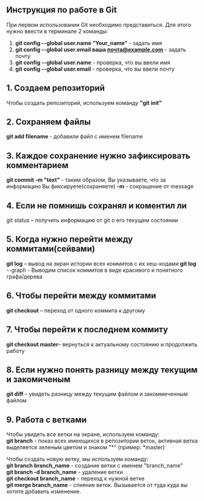 ## Инструкция по работе в Git

При первом использовании Git необходимо представиться. Для этого нужно ввести в терминале 2 команды: 
1. **git config --global user.name “Your_name”** - задать имя
2. **git config --global user.email ваша почта@example.com** - задать почту
3. **git config --global user.name** - проверка, что вы ввели имя 
4. **git config --global user.email** - проверка, что вы ввели почту 
 
## 1. Создаем репозиторий
Чтобы создать репозиторий, используем команду **"git init"**

## 2. Сохраняем файлы
**git add filename** - добавили файл с именем filename

## 3. Каждое сохранение нужно зафиксировать комментарием 
**git commit -m "text"** - таким образом, Вы указываете, что за информацию Вы фиксируете(сохраняете)
**-m** - сокращение от message

## 4. Если не помнишь сохранял и коментил ли
git status – получить информацию от git о его текущем состоянии

## 5. Когда нужно перейти между коммитами(сейвами)
**git log** – вывод на экран истории всех коммитов с их хеш-кодами
**git log** --graph - Выводим список коммитов в виде красивого и понятного графа/дерева

## 6. Чтобы перейти между коммитами
**git checkout** – переход от одного коммита к другому

## 7. Чтобы перейти к последнем коммиту
**git checkout master**– вернуться к актуальному состоянию и продолжить работу

## 8. Если нужно понять разницу между текущим и закомиченым
**git diff** – увидеть разницу между текущим файлом и закоммиченным файлом

## 9. Работа с ветками
Чтобы увидеть все ветки на экране, используем команду:  
**git branch** - показ всех имеющихся в репозитории веток, активная ветка выделяется зеленым цветом и знаком "*" (пример: *master)

Чтобы создать новую ветку, мы используем команду:  
**git branch branch_name** - создание ветки с именем "branch_name"  
**git branch -d branch_name** - удаление ветки  
**git checkout branch_name** - переход к нужной ветке  
**git merge branch_name** - слияние веток. Вызывается от туда куда вы хотите добавить изменение.